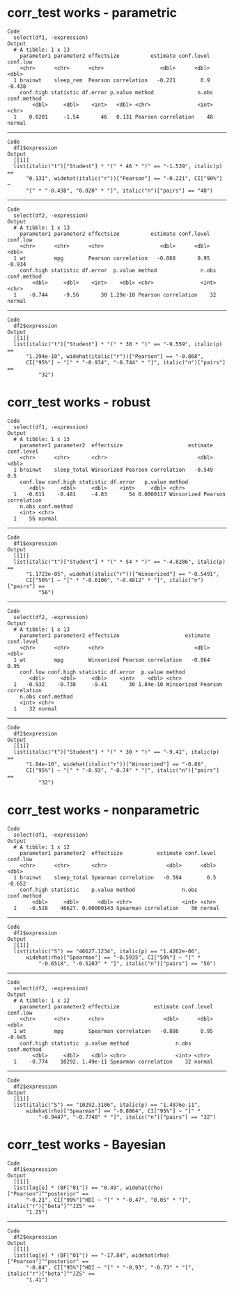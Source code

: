 # corr_test works - parametric

    Code
      select(df1, -expression)
    Output
      # A tibble: 1 x 13
        parameter1 parameter2 effectsize          estimate conf.level conf.low
        <chr>      <chr>      <chr>                  <dbl>      <dbl>    <dbl>
      1 brainwt    sleep_rem  Pearson correlation   -0.221        0.9   -0.438
        conf.high statistic df.error p.value method              n.obs conf.method
            <dbl>     <dbl>    <int>   <dbl> <chr>               <int> <chr>      
      1    0.0201     -1.54       46   0.131 Pearson correlation    48 normal     

---

    Code
      df1$expression
    Output
      [[1]]
      list(italic("t")["Student"] * "(" * 46 * ")" == "-1.539", italic(p) == 
          "0.131", widehat(italic("r"))["Pearson"] == "-0.221", CI["90%"] ~ 
          "[" * "-0.438", "0.020" * "]", italic("n")["pairs"] == "48")
      

---

    Code
      select(df2, -expression)
    Output
      # A tibble: 1 x 13
        parameter1 parameter2 effectsize          estimate conf.level conf.low
        <chr>      <chr>      <chr>                  <dbl>      <dbl>    <dbl>
      1 wt         mpg        Pearson correlation   -0.868       0.95   -0.934
        conf.high statistic df.error  p.value method              n.obs conf.method
            <dbl>     <dbl>    <int>    <dbl> <chr>               <int> <chr>      
      1    -0.744     -9.56       30 1.29e-10 Pearson correlation    32 normal     

---

    Code
      df2$expression
    Output
      [[1]]
      list(italic("t")["Student"] * "(" * 30 * ")" == "-9.559", italic(p) == 
          "1.294e-10", widehat(italic("r"))["Pearson"] == "-0.868", 
          CI["95%"] ~ "[" * "-0.934", "-0.744" * "]", italic("n")["pairs"] == 
              "32")
      

# corr_test works - robust

    Code
      select(df1, -expression)
    Output
      # A tibble: 1 x 13
        parameter1 parameter2  effectsize                     estimate conf.level
        <chr>      <chr>       <chr>                             <dbl>      <dbl>
      1 brainwt    sleep_total Winsorized Pearson correlation   -0.549        0.5
        conf.low conf.high statistic df.error   p.value method                        
           <dbl>     <dbl>     <dbl>    <int>     <dbl> <chr>                         
      1   -0.611    -0.481     -4.83       54 0.0000117 Winsorized Pearson correlation
        n.obs conf.method
        <int> <chr>      
      1    56 normal     

---

    Code
      df1$expression
    Output
      [[1]]
      list(italic("t")["Student"] * "(" * 54 * ")" == "-4.8286", italic(p) == 
          "1.1723e-05", widehat(italic("r"))["Winsorized"] == "-0.5491", 
          CI["50%"] ~ "[" * "-0.6106", "-0.4812" * "]", italic("n")["pairs"] == 
              "56")
      

---

    Code
      select(df2, -expression)
    Output
      # A tibble: 1 x 13
        parameter1 parameter2 effectsize                     estimate conf.level
        <chr>      <chr>      <chr>                             <dbl>      <dbl>
      1 wt         mpg        Winsorized Pearson correlation   -0.864       0.95
        conf.low conf.high statistic df.error  p.value method                        
           <dbl>     <dbl>     <dbl>    <int>    <dbl> <chr>                         
      1   -0.932    -0.738     -9.41       30 1.84e-10 Winsorized Pearson correlation
        n.obs conf.method
        <int> <chr>      
      1    32 normal     

---

    Code
      df2$expression
    Output
      [[1]]
      list(italic("t")["Student"] * "(" * 30 * ")" == "-9.41", italic(p) == 
          "1.84e-10", widehat(italic("r"))["Winsorized"] == "-0.86", 
          CI["95%"] ~ "[" * "-0.93", "-0.74" * "]", italic("n")["pairs"] == 
              "32")
      

# corr_test works - nonparametric

    Code
      select(df1, -expression)
    Output
      # A tibble: 1 x 12
        parameter1 parameter2  effectsize           estimate conf.level conf.low
        <chr>      <chr>       <chr>                   <dbl>      <dbl>    <dbl>
      1 brainwt    sleep_total Spearman correlation   -0.594        0.5   -0.652
        conf.high statistic    p.value method               n.obs conf.method
            <dbl>     <dbl>      <dbl> <chr>                <int> <chr>      
      1    -0.528    46627. 0.00000143 Spearman correlation    56 normal     

---

    Code
      df1$expression
    Output
      [[1]]
      list(italic("S") == "46627.1234", italic(p) == "1.4262e-06", 
          widehat(rho)["Spearman"] == "-0.5935", CI["50%"] ~ "[" * 
              "-0.6518", "-0.5283" * "]", italic("n")["pairs"] == "56")
      

---

    Code
      select(df2, -expression)
    Output
      # A tibble: 1 x 12
        parameter1 parameter2 effectsize           estimate conf.level conf.low
        <chr>      <chr>      <chr>                   <dbl>      <dbl>    <dbl>
      1 wt         mpg        Spearman correlation   -0.886       0.95   -0.945
        conf.high statistic  p.value method               n.obs conf.method
            <dbl>     <dbl>    <dbl> <chr>                <int> <chr>      
      1    -0.774    10292. 1.49e-11 Spearman correlation    32 normal     

---

    Code
      df2$expression
    Output
      [[1]]
      list(italic("S") == "10292.3186", italic(p) == "1.4876e-11", 
          widehat(rho)["Spearman"] == "-0.8864", CI["95%"] ~ "[" * 
              "-0.9447", "-0.7740" * "]", italic("n")["pairs"] == "32")
      

# corr_test works - Bayesian

    Code
      df1$expression
    Output
      [[1]]
      list(log[e] * (BF["01"]) == "0.49", widehat(rho)["Pearson"]^"posterior" == 
          "-0.21", CI["99%"]^HDI ~ "[" * "-0.47", "0.05" * "]", italic("r")["beta"]^"JZS" == 
          "1.25")
      

---

    Code
      df2$expression
    Output
      [[1]]
      list(log[e] * (BF["01"]) == "-17.84", widehat(rho)["Pearson"]^"posterior" == 
          "-0.84", CI["95%"]^HDI ~ "[" * "-0.93", "-0.73" * "]", italic("r")["beta"]^"JZS" == 
          "1.41")
      

